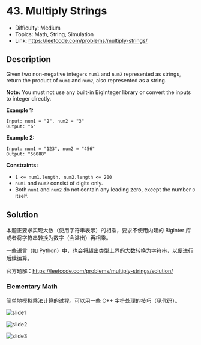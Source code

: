 # 43. Multiply Strings

- Difficulty: Medium
- Topics: Math, String, Simulation
- Link: https://leetcode.com/problems/multiply-strings/

## Description

Given two non-negative integers `num1` and `num2` represented as strings, return the product of `num1` and `num2`, also represented as a string.

**Note:** You must not use any built-in BigInteger library or convert the inputs to integer directly.

**Example 1:**

```
Input: num1 = "2", num2 = "3"
Output: "6"
```

**Example 2:**

```
Input: num1 = "123", num2 = "456"
Output: "56088"
```

**Constraints:**

- `1 <= num1.length, num2.length <= 200`
- `num1` and `num2` consist of digits only.
- Both `num1` and `num2` do not contain any leading zero, except the number `0` itself.

## Solution

本题正要求实现大数（使用字符串表示）的相乘，要求不使用内建的 Biginter 库或者将字符串转换为数字（会溢出）再相乘。

一些语言（如 Python）中，也会将超出类型上界的大数转换为字符串，以便进行后续运算。

官方题解：https://leetcode.com/problems/multiply-strings/solution/

### Elementary Math

简单地模拟乘法计算的过程。可以用一些 C++ 字符处理的技巧（见代码）。

![slide1](https://leetcode.com/problems/multiply-strings/Figures/43/Slide1.JPG)

![slide2](https://leetcode.com/problems/multiply-strings/Figures/43/Slide2.JPG)

![slide3](https://leetcode.com/problems/multiply-strings/Figures/43/Slide3.JPG)
